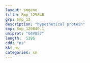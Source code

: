 ```yaml
---
layout: smgene
title: Smp_129840
grp: Smp_12
description: "hypothetical protein"
smp: Smp_129840.1
uniprot: "G4V8S7"
length:  5286
cdd: "ns"
kk: ns
categories: sm
---
```

